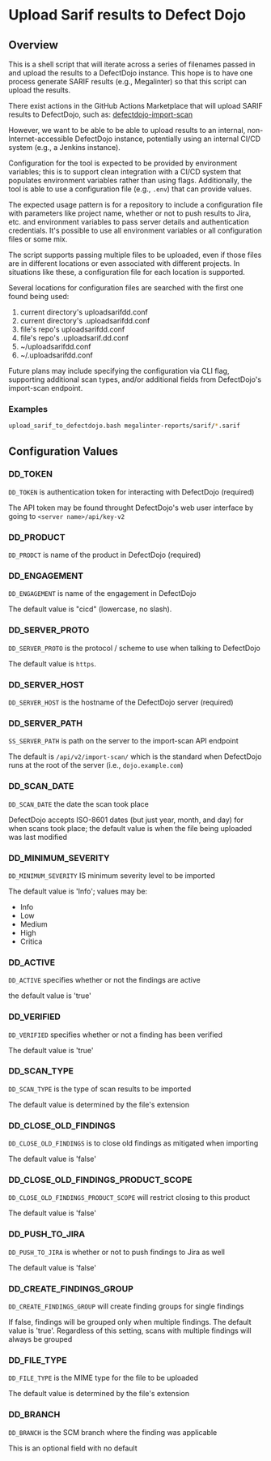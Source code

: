 # Upload Sarif results to Defect Dojo

## Overview

This is a shell script that will iterate across a series of filenames
passed in and upload the results to a DefectDojo instance.  This
hope is to have one process generate SARIF results (e.g., Megalinter)
so that this script can upload the results.

There exist actions in the GitHub Actions Marketplace that will
upload SARIF results to DefectDojo, such as:
[defectdojo-import-scan](https://github.com/marketplace/actions/defectdojo-import-scan)

However, we want to be able to be able to upload results to
an internal, non-Internet-accessible DefectDojo instance, potentially
using an internal CI/CD system (e.g., a Jenkins instance).

Configuration for the tool is expected to be provided by environment
variables; this is to support clean integration with a CI/CD
system that populates environment variables rather than using
flags.  Additionally, the tool is able to use a configuration
file (e.g., `.env`) that can provide values.

The expected usage pattern is for a repository to include a
configuration file with parameters like project name, whether
or not to push results to Jira, etc. and environment variables to
pass server details and authentication credentials.  It's possible
to use all environment variables or all configuration files or
some mix.

The script supports passing multiple files to be uploaded, even
if those files are in different locations or even associated with
different projects. In situations like these, a configuration
file for each location is supported.

Several locations for configuration files are searched with the
first one found being used:

1. current directory's uploadsarifdd.conf
2. current directory's .uploadsarifdd.conf
3. file's repo's uploadsarifdd.conf
4. file's repo's .uploadsarif.dd.conf
5. ~/uploadsarifdd.conf
6. ~/.uploadsarifdd.conf

Future plans may include specifying the configuration via
CLI flag, supporting additional scan types, and/or additional
fields from DefectDojo's import-scan endpoint.

### Examples

```bash
upload_sarif_to_defectdojo.bash megalinter-reports/sarif/*.sarif
```

## Configuration Values

### DD_TOKEN

`DD_TOKEN` is authentication token for interacting with DefectDojo (required)

The API token may be found throught DefectDojo's web user interface
by going to `<server name>/api/key-v2`

### DD_PRODUCT

`DD_PRODCT` is name of the product in DefectDojo (required)

### DD_ENGAGEMENT

`DD_ENGAGEMENT` is name of the engagement in DefectDojo

The default value is "cicd" (lowercase, no slash).

### DD_SERVER_PROTO

`DD_SERVER_PROTO` is the protocol / scheme to use when talking to DefectDojo

The default value is `https`.

### DD_SERVER_HOST

`DD_SERVER_HOST` is the hostname of the DefectDojo server (required)

### DD_SERVER_PATH

`SS_SERVER_PATH` is path on the server to the import-scan API endpoint

The default is `/api/v2/import-scan/` which is the standard when
DefectDojo runs at the root of the server (i.e., `dojo.example.com`)

### DD_SCAN_DATE

`DD_SCAN_DATE` the date the scan took place

DefectDojo accepts ISO-8601 dates (but just year, month, and day)
for when scans took place; the default value is when the file being
uploaded was last modified

### DD_MINIMUM_SEVERITY

`DD_MINIMUM_SEVERITY` IS minimum severity level to be imported

The default value is 'Info'; values may be:

* Info
* Low
* Medium
* High
* Critica

### DD_ACTIVE

`DD_ACTIVE` specifies whether or not the findings are active

the default value is 'true'

### DD_VERIFIED

`DD_VERIFIED` specifies whether or not a finding has been verified

The default value is 'true'

### DD_SCAN_TYPE

`DD_SCAN_TYPE` is the type of scan results to be imported

The default value is determined by the file's extension

### DD_CLOSE_OLD_FINDINGS

`DD_CLOSE_OLD_FINDINGS` is to close old findings as mitigated when importing

The default value is 'false'

### DD_CLOSE_OLD_FINDINGS_PRODUCT_SCOPE

`DD_CLOSE_OLD_FINDINGS_PRODUCT_SCOPE` will restrict closing to this product

The default value is 'false'

### DD_PUSH_TO_JIRA

`DD_PUSH_TO_JIRA` is whether or not to push findings to Jira as well

The default value is 'false'

### DD_CREATE_FINDINGS_GROUP

`DD_CREATE_FINDINGS_GROUP` will create finding groups for single findings

If false, findings will be grouped only when multiple findings.  The default
value is 'true'.  Regardless of this setting, scans with multiple findings
will always be grouped

### DD_FILE_TYPE

`DD_FILE_TYPE` is the MIME type for the file to be uploaded

The default value is determined by the file's extension

### DD_BRANCH

`DD_BRANCH` is the SCM branch where the finding was applicable

This is an optional field with no default
